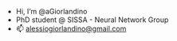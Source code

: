 -  Hi, I’m @aGiorlandino
-  PhD student @ SISSA - Neural Network Group
- 📫 alessiogiorlandino@gmail.com

<!---
aGiorlandino/aGiorlandino is a ✨ special ✨ repository because its `README.md` (this file) appears on your GitHub profile.
You can click the Preview link to take a look at your changes.
--->
